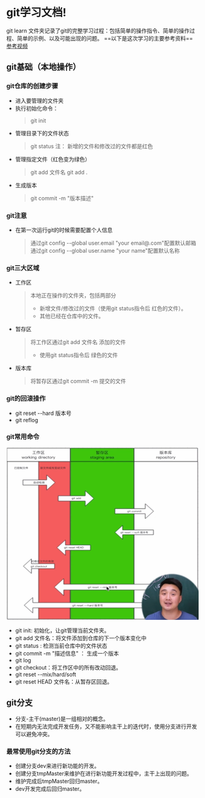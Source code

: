 # git学习文档!

git learn 文件夹记录了git的完整学习过程：包括简单的操作指令、简单的操作过程、简单的示例、以及可能出现的问题。
==以下是这次学习的主要参考资料== 
[参考视频](https://www.bilibili.com/video/BV1YW4y177ic?p=1&vd_source=9719c7abf599eb8af8f5f92faf9ea4a2"非常易懂有趣的一个视频")

## git基础（本地操作）
### git仓库的创建步骤
- 进入要管理的文件夹
- 执行初始化命令：
   > git init
- 管理目录下的文件状态
   > git status
   > 注： 新增的文件和修改过的文件都是红色
- 管理指定文件（红色变为绿色） 
    > git add 文件名
    > git add .
- 生成版本
    > git commit -m "版本描述"

### git注意
- 在第一次运行git的时候需要配置个人信息
  > 通过git config --global user.email "your email@.com"配置默认邮箱
  > 通过git config --global user.name "your name"配置默认名称
  
### git三大区域
- 工作区
    > 本地正在操作的文件夹，包括两部分
    > - 新增文件/修改过的文件（使用git status指令后 红色的文件）。
    > - 其他已经在仓库中的文件。
- 暂存区
    > 将工作区通过git add 文件名 添加的文件
    > - 使用git status指令后 绿色的文件
- 版本库
    > 将暂存区通过git commit -m 提交的文件

### git的回滚操作
- git reset --hard 版本号
- git reflog

### git常用命令
![流程图](img/三大区域&指令操作.png "流程图")
- git init: 初始化，让git管理当前文件夹。
- git add 文件名：将文件添加到仓库的下一个版本变化中
- git status : 检测当前仓库中的文件状态
- git commit -m "描述信息" ： 生成一个版本
- git log 
- git checkout：将工作区中的所有改动回退。
- git reset --mix/hard/soft
- git reset HEAD 文件名：从暂存区回退。

## git分支
- 分支-主干(master)是一组相对的概念。
- 在短期内无法完成开发任务，又不能影响主干上的迭代时，使用分支进行开发可以避免冲突。

### 最常使用git分支的方法
- 创建分支dev来进行新功能的开发。
- 创建分支tmpMaster来维护在进行新功能开发过程中，主干上出现的问题。
- 维护完成后tmpMaster回归master。
- dev开发完成后回归master。


